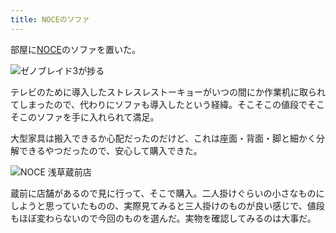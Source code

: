 ```yaml
---
title: NOCEのソファ
---
```

部屋に[NOCE](https://www.noce.co.jp/)のソファを置いた。

![](https://lh3.googleusercontent.com/docs/ADP-6oFuYDYVmmuJUhDyIM6DVpV3iQPFSUnLozPoNMUkeAf0ov3Omw2a589GG43Geuec_7cPoYjINaEBroop6x8CnFaVoYsDG4Vo4xpruVV4XOCk2EUX-gmbN7IoOZQHtVwiUbx3-TzC9u-2sZeYIaYFLgEGXSkMU_bPRd2WFLb8JR0syTMxcUm4dXxWmzQtb1FLEYZ6ckE8ltTGidtsjApcFsvtduzZMNpCWyTBB3Lml_9jDKCQoBUI7iIRBJtd5ln58scwlcvL3o7YgMk1p9-VbR6qJ_89Qqr-QmfEN5Y-FjdAnkLe6qpZjAFwBWPr3D1cIZAF4ZjIhxqczsY1rMgvg1im7_EKb0qXfx1bGqY2ZND5lhTrNAaMdQOBzHv8enaIepqfS9hwgROgs-nNNiOrJsH-OHFTrDMM_Xdxzr3KSqJOOHZel_WHkT5kXvbHNxLUvGwfM9ayajs1g5mY5GncPE9V4wy3ZorOehQuuf_e9bD6PBb__Uv8fu5MKG3tuQliqt2TBhJOglFeqjW1_GRm-fa_XQN9rrUFWRQrdSbz0-71VxzQxdDYI4enhkrWEl8sKcULLvg_wg4_k_Syy_LDfHq5GZM3PIs8Pjo8eHXykKniz3WQFHbv1_dqZK5iHeKtn4zJ8txRgj663zsQhBhakQivNwZJB0pdC0QX_ItonvwloRTeYUWfcIgdoJOTn7q_Gk8xTR6H0o0xCvh2AX_xUDQoHOBYb3qdo_BpQ-UHSb4bpZhRZIe1EPlI_Fxhfq8FTL0CO4HE30IT72DWg25bEuj1D0aHmy1vcWhfA48j4gciTVzS28p93hFCnDTilbrJ09aohXb3uDBDXY3c1LJ11ZcLTjvzd37HfrkSJFqIAAFd2fwGj_mjtoKxRiDtomau7q7yff4OzEQLeu_XvYtz4aex1Z8VHQOhLP51NZvJVRt7WodUU8dgdkdu3NEBdFqHBCCSEjnvmJckwbbWyN1809QFj-1cZOwzWZJEJZXNZQEkrDA7P_e-fEkyhAMswGYIORAA7BRyVqMksP3pFtXXerDvVu4OkNY74sxY8FEFpkIonJF5ZWISJnpigXOvNzekJjf-EBsOBKfD_M1U0RzVhMNNkNax-Cw5hFK-FUSsW0_sCEoXEBRDDdrvR6tBrjD-iJYe2novRB4mGmmOWU-hO1FItrncQeJFMdaacLKZ6w_24_ZSyvMttNNoYyRLLVbCUpAtkCMFwZs7af9goGjiUNpw5lVx5ZjRSTrLaZaoLYC8kH5isQ "ゼノブレイド3が捗る")

テレビのために導入したストレスレストーキョーがいつの間にか作業机に取られてしまったので、代わりにソファも導入したという経緯。そこそこの値段でそこそこのソファを手に入れられて満足。

大型家具は搬入できるか心配だったのだけど、これは座面・背面・脚と細かく分解できるやつだったので、安心して購入できた。

![](https://lh3.googleusercontent.com/docs/ADP-6oFuJ6Lnr8OL5GtDrwBT1_LEWxUOGngBbgQ8SlYvGPeJ4fvW8BYSgEcb9ujfeBZfmFIZgtCmCjgoJHBbnRnu3oTnV83fFed0gcK2R6QCkltp74XVzT8p9COVrfrsLlsNuAA4d_pRHXg1paxUcNgMhTwVZQGNehNwH9v1LoVivZXJBPvmFLm96uuAXWVmPsgAxy8Ox1j6ClgHa6AApZ_7j7JMNhA6RbhtQB3Y9IwNuikyZj_vh3QXzvCxWo1QE3CZ-2I5HQ0r69teAPmcTenHgRkZkT6V7gjPy89YfNZ-K_eaiBLCf1-_yYK-CQGOaMpAXOV9OzA4-r-UiAJoNNaO_Dp5APc4S72leBUNd1Q4n51UYAjteBVTq8gn111Zk6RYyDxHePKokcX10EfdiZiLlmPWSrnorpnyjgT1_8n2XrBhtZEq5BFIIlDr5KcO4bT8IQwRNBffOK7f6wlY35fYQS-Ofato46nFDOsmCTlMKCn97j9q6o9lPuKvy26-w3GkkGbSUtg3YbwE2ZxcJxkNHVFEhHboEMZLEKV8ne4r7-0HQc4jj6uCUeWJYDFd1oCrRjR0GraHk9Dc6b1dj8zCixqEtEin3wwEiI1YVUCD5kjsKbw-FOe39h5fyzLTmp_3LJvY5v78ajBZY_ZisD0c8T38T7MAg7OQBPyK1cGQoKRg230miyXB9Vi5_LxQv2lKF3j_reUc202C5sgT8llezwJN_PorauDbYLmn_bl1xYvpHlwy7HhrhcRhcX_AB2z5ZzeFDDk30TmzxWWRaWobk1z4Frz0TQXko4pFtqp0hDqI2PuODBmKhvGlNt51EOzSH5MYHnF3MLmeHFe3rbRXQoQlANcpJMibmrO3UxpMiEu0nKStdC4YYLqeh0yQThbaNqpyIebp7aDvP8k98Y2ppLFqadUqKcHoAoIgy3Ro0Tv5cGRwlG5e8w5lQPQxlt8EcvmpsiY0AkWDgLcLLHIEQdXvkD6O0rl9JDnpyACV2nDpscIAiLNxKutFW4QiM7keFCt9qKsi_WkUrDwau5pu3WnkghH6cUvBtYcbk3kKX7loNwKgPRepWUQPnMCmLoU3sLPMEC0gof_4qMXKeg9HAfGjjsaqo8yTLgwNds2JuW3xbPwL3FPF8sJoHV7v-kCATUaCaV3Tk7RghZe3O5DpMiOrmZzRmv2gfGV18kZ6G4mZVt-BbnGMCjUFCoOIFb46GbCGezWrK7WBkr_Jt5F2BoXSFi9XcGBCBJ4taycHMZz_f5gmdw "NOCE 浅草蔵前店")

蔵前に店舗があるので見に行って、そこで購入。二人掛けぐらいの小さなものにしようと思っていたものの、実際見てみると三人掛けのものが良い感じで、値段もほぼ変わらないので今回のものを選んだ。実物を確認してみるのは大事だ。
